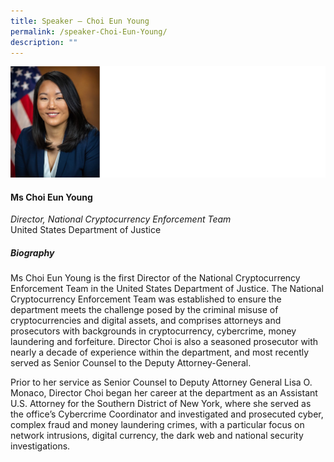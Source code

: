 ```yaml
---
title: Speaker – Choi Eun Young
permalink: /speaker-Choi-Eun-Young/
description: ""
---
```

![](/images/Speakers/Choi%20Eun%20Young.jpg)

#### **Ms Choi Eun Young**

*Director, National Cryptocurrency Enforcement Team*  
United States Department of Justice

##### **Biography**
Ms Choi Eun Young is the first Director of the National Cryptocurrency Enforcement Team in the United States Department of Justice. The National Cryptocurrency Enforcement Team was established to ensure the department meets the challenge posed by the criminal misuse of cryptocurrencies and digital assets, and comprises attorneys and prosecutors with backgrounds in cryptocurrency, cybercrime, money laundering and forfeiture. Director Choi is also a seasoned prosecutor with nearly a decade of experience within the department, and most recently served as Senior Counsel to the Deputy Attorney-General. 

Prior to her service as Senior Counsel to Deputy Attorney General Lisa O. Monaco, Director Choi began her career at the department as an Assistant U.S. Attorney for the Southern District of New York, where she served as the office’s Cybercrime Coordinator and investigated and prosecuted cyber, complex fraud and money laundering crimes, with a particular focus on network intrusions, digital currency, the dark web and national security investigations.